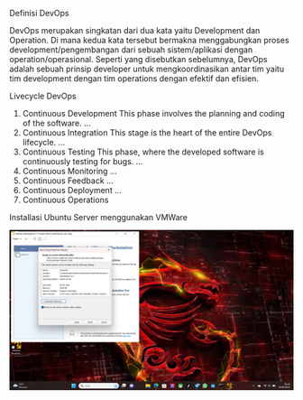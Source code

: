 Definisi DevOps

DevOps merupakan singkatan dari dua kata yaitu Development dan Operation. Di mana kedua kata tersebut bermakna menggabungkan proses development/pengembangan dari sebuah sistem/aplikasi dengan operation/operasional. Seperti yang disebutkan sebelumnya, DevOps adalah sebuah prinsip developer untuk mengkoordinasikan antar tim yaitu tim development dengan tim operations dengan efektif dan efisien.

Livecycle DevOps

1) Continuous Development This phase involves the planning and coding of the software. ...
2) Continuous Integration This stage is the heart of the entire DevOps lifecycle. ...
3) Continuous Testing This phase, where the developed software is continuously testing for bugs. ...
4) Continuous Monitoring ...
5) Continuous Feedback ...
6) Continuous Deployment ...
7) Continuous Operations


Installasi Ubuntu Server menggunakan VMWare

![image](https://raw.githubusercontent.com/restubagusananda/devops18-dumbways-restubagusananda/main/Cuplikan%20layar%202023-08-29%20002239.png)


